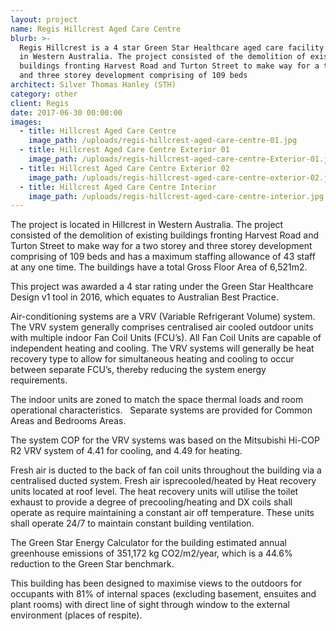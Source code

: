 ```yaml
---
layout: project
name: Regis Hillcrest Aged Care Centre
blurb: >-
  Regis Hillcrest is a 4 star Green Star Healthcare aged care facility located
  in Western Australia. The project consisted of the demolition of existing
  buildings fronting Harvest Road and Turton Street to make way for a two storey
  and three storey development comprising of 109 beds
architect: Silver Thomas Hanley (STH)
category: other
client: Regis
date: 2017-06-30 00:00:00
images:
  - title: Hillcrest Aged Care Centre
    image_path: /uploads/regis-hillcrest-aged-care-centre-01.jpg
  - title: Hillcrest Aged Care Centre Exterior 01
    image_path: /uploads/regis-hillcrest-aged-care-centre-Exterior-01.jpg
  - title: Hillcrest Aged Care Centre Exterior 02
    image_path: /uploads/regis-hillcrest-aged-care-centre-exterior-02.jpg
  - title: Hillcrest Aged Care Centre Interior
    image_path: /uploads/regis-hillcrest-aged-care-centre-interior.jpg
---
```



The project is located in Hillcrest in Western Australia. The project consisted of the demolition of existing buildings fronting Harvest Road and Turton Street to make way for a two storey and three storey development comprising of 109 beds and has a maximum staffing allowance of 43 staff at any one time. The buildings have a total Gross Floor Area of 6,521m2.

This project was awarded a 4 star rating under the Green Star Healthcare Design v1 tool in 2016, which equates to Australian Best Practice.

Air-conditioning systems are a VRV (Variable Refrigerant Volume) system. The VRV system generally comprises centralised air cooled outdoor units with multiple indoor Fan Coil Units (FCU’s). All Fan Coil Units are capable of independent heating and cooling. The VRV systems will generally be heat recovery type to allow for simultaneous heating and cooling to occur between separate FCU’s, thereby reducing the system energy requirements.

The indoor units are zoned to match the space thermal loads and room operational characteristics.   Separate systems are provided for Common Areas and Bedrooms Areas.

The system COP for the VRV systems was based on the Mitsubishi Hi-COP R2 VRV system of 4.41 for cooling, and 4.49 for heating.

Fresh air is ducted to the back of fan coil units throughout the building via a centralised ducted system. Fresh air isprecooled/heated by Heat recovery units located at roof level. The heat recovery units will utilise the toilet exhaust to provide a degree of precooling/heating and DX coils shall operate as require maintaining a constant air off temperature. These units shall operate 24/7 to maintain constant building ventilation.

The Green Star Energy Calculator for the building estimated annual greenhouse emissions of 351,172 kg CO2/m2/year, which is a 44.6% reduction to the Green Star benchmark.

This building has been designed to maximise views to the outdoors for occupants with 81% of internal spaces (excluding basement, ensuites and plant rooms) with direct line of sight through window to the external environment (places of respite).